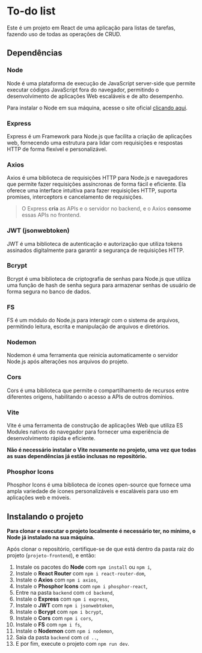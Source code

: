# To-do list
Este é um projeto em React de uma aplicação para listas de tarefas, fazendo uso de todas as operações de CRUD.

## Dependências
### Node
Node é uma plataforma de execução de JavaScript server-side que permite executar códigos JavaScript fora do navegador, permitindo o desenvolvimento de aplicações Web escaláveis e de alto desempenho.

Para instalar o Node em sua máquina, acesse o site oficial [clicando aqui](https://nodejs.org/en/download/package-manager).

### Express
Express é um Framework para Node.js que facilita a criação de aplicações web, fornecendo uma estrutura para lidar com requisições e respostas HTTP de forma flexível e personalizável.

### Axios
Axios é uma biblioteca de requisições HTTP para Node.js e navegadores que permite fazer requisições assíncronas de forma fácil e eficiente. Ela oferece uma interface intuitiva para fazer requisições HTTP, suporta promises, interceptors e cancelamento de requisições.

> O Express **cria** as APIs e o servidor no backend, e o Axios **consome** essas APIs no frontend.

### JWT (jsonwebtoken)
JWT é uma biblioteca de autenticação e autorização que utiliza tokens assinados digitalmente para garantir a segurança de requisições HTTP.

### Bcrypt
Bcrypt é uma biblioteca de criptografia de senhas para Node.js que utiliza uma função de hash de senha segura para armazenar senhas de usuário de forma segura no banco de dados.

### FS
FS é um módulo do Node.js para interagir com o sistema de arquivos, permitindo leitura, escrita e manipulação de arquivos e diretórios.

### Nodemon
Nodemon é uma ferramenta que reinicia automaticamente o servidor Node.js após alterações nos arquivos do projeto.

### Cors
Cors é uma biblioteca que permite o compartilhamento de recursos entre diferentes origens, habilitando o acesso a APIs de outros domínios.

### Vite
Vite é uma ferramenta de construção de aplicações Web que utiliza ES Modules nativos do navegador para fornecer uma experiência de desenvolvimento rápida e eficiente.

**Não é necessário instalar o Vite novamente no projeto, uma vez que todas as suas dependências já estão inclusas no repositório.**

### Phosphor Icons
Phosphor Icons é uma biblioteca de ícones open-source que fornece uma ampla variedade de ícones personalizáveis e escaláveis para uso em aplicações web e móveis.

## Instalando o projeto
**Para clonar e executar o projeto localmente é necessário ter, no mínimo, o Node já instalado na sua máquina.**

Após clonar o repositório, certifique-se de que está dentro da pasta raiz do projeto (`projeto-frontend`), e então:
1. Instale os pacotes do **Node** com `npm install` ou `npm i`,
2. Instale o **React Router** com `npm i react-router-dom`,
3. Instale o **Axios** com `npm i axios`,
4. Instale o **Phosphor Icons** com `npm i phosphor-react`,
5. Entre na pasta `backend` com `cd backend`,
6. Instale o **Express** com `npm i express`,
7. Instale o **JWT** com `npm i jsonwebtoken`,
8. Instale o **Bcrypt** com `npm i bcrypt`,
9. Instale o **Cors** com `npm i cors`,
10. Instale o **FS** com `npm i fs`,
11. Instale o **Nodemon** com `npm i nodemon`,
12. Saia da pasta `backend` com `cd ..`,
13. E por fim, execute o projeto com `npm run dev`.